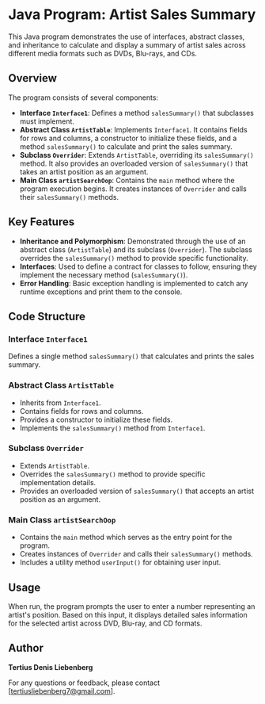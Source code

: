 # Java Program: Artist Sales Summary

This Java program demonstrates the use of interfaces, abstract classes, and inheritance to calculate and display a summary of artist sales across different media formats such as DVDs, Blu-rays, and CDs.

## Overview

The program consists of several components:

- **Interface `Interface1`**: Defines a method `salesSummary()` that subclasses must implement.
- **Abstract Class `ArtistTable`**: Implements `Interface1`. It contains fields for rows and columns, a constructor to initialize these fields, and a method `salesSummary()` to calculate and print the sales summary.
- **Subclass `Overrider`**: Extends `ArtistTable`, overriding its `salesSummary()` method. It also provides an overloaded version of `salesSummary()` that takes an artist position as an argument.
- **Main Class `artistSearchOop`**: Contains the `main` method where the program execution begins. It creates instances of `Overrider` and calls their `salesSummary()` methods.

## Key Features

- **Inheritance and Polymorphism**: Demonstrated through the use of an abstract class (`ArtistTable`) and its subclass (`Overrider`). The subclass overrides the `salesSummary()` method to provide specific functionality.
- **Interfaces**: Used to define a contract for classes to follow, ensuring they implement the necessary method (`salesSummary()`).
- **Error Handling**: Basic exception handling is implemented to catch any runtime exceptions and print them to the console.

## Code Structure

### Interface `Interface1`

Defines a single method `salesSummary()` that calculates and prints the sales summary.

### Abstract Class `ArtistTable`

- Inherits from `Interface1`.
- Contains fields for rows and columns.
- Provides a constructor to initialize these fields.
- Implements the `salesSummary()` method from `Interface1`.

### Subclass `Overrider`

- Extends `ArtistTable`.
- Overrides the `salesSummary()` method to provide specific implementation details.
- Provides an overloaded version of `salesSummary()` that accepts an artist position as an argument.

### Main Class `artistSearchOop`

- Contains the `main` method which serves as the entry point for the program.
- Creates instances of `Overrider` and calls their `salesSummary()` methods.
- Includes a utility method `userInput()` for obtaining user input.

## Usage

When run, the program prompts the user to enter a number representing an artist's position. Based on this input, it displays detailed sales information for the selected artist across DVD, Blu-ray, and CD formats.

## Author

**Tertius Denis Liebenberg**  

For any questions or feedback, please contact [tertiusliebenberg7@gmail.com].